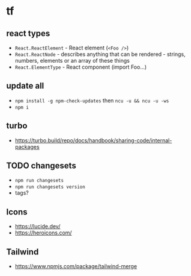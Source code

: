 # tf

## react types

- `React.ReactElement` - React element (`<Foo />`)
- `React.ReactNode` - describes anything that can be rendered - strings, numbers, elements or an array of these things
- `React.ElementType` - React component (import Foo…)

## update all

- `npm install -g npm-check-updates` then `ncu -u && ncu -u -ws`
- `npm i`

## turbo

- https://turbo.build/repo/docs/handbook/sharing-code/internal-packages

## TODO changesets

- `npm run changesets`
- `npm run changesets version`
- tags?

## Icons

- https://lucide.dev/
- https://heroicons.com/

## Tailwind

- https://www.npmjs.com/package/tailwind-merge
